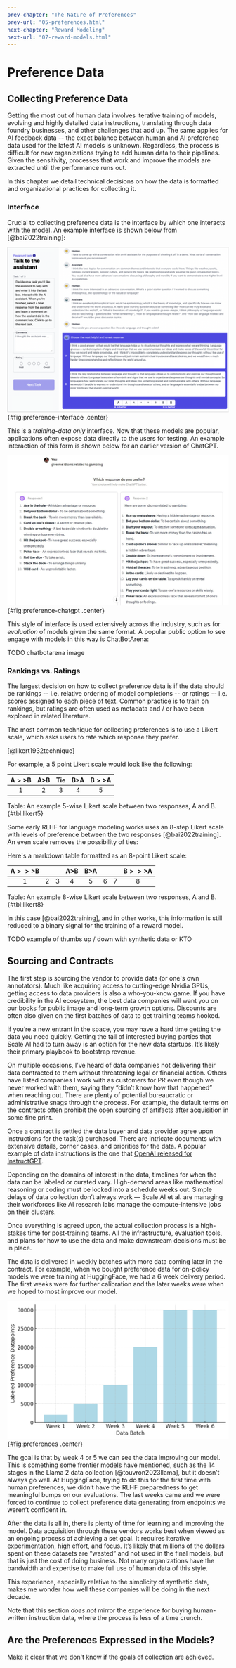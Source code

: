 ```yaml
---
prev-chapter: "The Nature of Preferences"
prev-url: "05-preferences.html"
next-chapter: "Reward Modeling"
next-url: "07-reward-models.html"
---
```


# Preference Data

## Collecting Preference Data

Getting the most out of human data involves iterative training of models, evolving and highly detailed data instructions, translating through data foundry businesses, and other challenges that add up. 
The same applies for AI feedback data -- the exact balance between human and AI preference data used for the latest AI models is unknown.
Regardless, the process is difficult for new organizations trying to add human data to their pipelines. 
Given the sensitivity, processes that work and improve the models are extracted until the performance runs out.

In this chapter we detail technical decisions on how the data is formatted and organizational practices for collecting it.

### Interface

Crucial to collecting preference data is the interface by which one interacts with the model.
An example interface is shown below from [@bai2022training]:

![Example preference data collection interface.](images/anthropic-interface.png){#fig:preference-interface .center}

This is a *training-data only* interface. 
Now that these models are popular, applications often expose data directly to the users for testing.
An example interaction of this form is shown below for an earlier version of ChatGPT.

![Example preference data collection interface.](images/chatgpt-ab-test.jpeg){#fig:preference-chatgpt .center}

This style of interface is used extensively across the industry, such as for *evaluation* of models given the same format.
A popular public option to see engage with models in this way is ChatBotArena:

TODO chatbotarena image

### Rankings vs. Ratings

The largest decision on how to collect preference data is if the data should be rankings -- i.e. relative ordering of model completions -- or ratings -- i.e. scores assigned to each piece of text.
Common practice is to train on rankings, but ratings are often used as metadata and / or have been explored in related literature.

The most common technique for collecting preferences is to use a Likert scale, which asks users to rate which response they prefer.




[@likert1932technique]

For example, a 5 point Likert scale would look like the following:

| A$>>$B | A$>$B | Tie | B$>$A | B$>>$A |
|:------:|:-----:|:-----:|:-----:|:------:|
| 1    | 2   | 3   | 4   | 5    |

Table: An example 5-wise Likert scale between two responses, A and B. {#tbl:likert5}

Some early RLHF for language modeling works uses an 8-step Likert scale with levels of preference between the two responses [@bai2022training]. 
An even scale removes the possibility of ties:

Here's a markdown table formatted as an 8-point Likert scale:

| A$>>>$B |     |     | A$>$B | B$>$A  |     |     | B$>>>$A |
|:-------:|:-----:|:-----:|:-----:|:------:|:-----:|:-----:|:-------:|
| 1     | 2   | 3   | 4   | 5    | 6   | 7   | 8     |

Table: An example 8-wise Likert scale between two responses, A and B. {#tbl:likert8}

In this case [@bai2022training], and in other works, this information is still reduced to a binary signal for the training of a reward model.


TODO example of thumbs up / down with synthetic data or KTO


## Sourcing and Contracts

The first step is sourcing the vendor to provide data (or one's own annotators). 
Much like acquiring access to cutting-edge Nvidia GPUs, getting access to data providers is also a who-you-know game. If you have credibility in the AI ecosystem, the best data companies will want you on our books for public image and long-term growth options. Discounts are often also given on the first batches of data to get training teams hooked.

If you’re a new entrant in the space, you may have a hard time getting the data you need quickly. Getting the tail of interested buying parties that Scale AI had to turn away is an option for the new data startups. It’s likely their primary playbook to bootstrap revenue.

On multiple occasions, I’ve heard of data companies not delivering their data contracted to them without threatening legal or financial action. Others have listed companies I work with as customers for PR even though we never worked with them, saying they “didn’t know how that happened” when reaching out. There are plenty of potential bureaucratic or administrative snags through the process. For example, the default terms on the contracts often prohibit the open sourcing of artifacts after acquisition in some fine print.

Once a contract is settled the data buyer and data provider agree upon instructions for the task(s) purchased. There are intricate documents with extensive details, corner cases, and priorities for the data. A popular example of data instructions is the one that [OpenAI released for InstructGPT](https://docs.google.com/document/d/1MJCqDNjzD04UbcnVZ-LmeXJ04-TKEICDAepXyMCBUb8/edit#heading=h.21o5xkowgmpj).

Depending on the domains of interest in the data, timelines for when the data can be labeled or curated vary. High-demand areas like mathematical reasoning or coding must be locked into a schedule weeks out. Simple delays of data collection don’t always work — Scale AI et al. are managing their workforces like AI research labs manage the compute-intensive jobs on their clusters.

Once everything is agreed upon, the actual collection process is a high-stakes time for post-training teams. All the infrastructure, evaluation tools, and plans for how to use the data and make downstream decisions must be in place.

The data is delivered in weekly batches with more data coming later in the contract. For example, when we bought preference data for on-policy models we were training at HuggingFace, we had a 6 week delivery period. The first weeks were for further calibration and the later weeks were when we hoped to most improve our model.

![Overview of the multi-batch cycle for obtaining human preference data from a vendor.](images/pref-data-timeline.png){#fig:preferences .center}

The goal is that by week 4 or 5 we can see the data improving our model. This is something some frontier models have mentioned, such as the 14 stages in the Llama 2 data collection [@touvron2023llama], but it doesn’t always go well. At HuggingFace, trying to do this for the first time with human preferences, we didn’t have the RLHF preparedness to get meaningful bumps on our evaluations. The last weeks came and we were forced to continue to collect preference data generating from endpoints we weren’t confident in.

After the data is all in, there is plenty of time for learning and improving the model. Data acquisition through these vendors works best when viewed as an ongoing process of achieving a set goal. It requires iterative experimentation, high effort, and focus. It’s likely that millions of the dollars spent on these datasets are “wasted” and not used in the final models, but that is just the cost of doing business. Not many organizations have the bandwidth and expertise to make full use of human data of this style.

This experience, especially relative to the simplicity of synthetic data, makes me wonder how well these companies will be doing in the next decade.

Note that this section *does not* mirror the experience for buying human-written instruction data, where the process is less of a time crunch.

## Are the Preferences Expressed in the Models?

Make it clear that we don't know if the goals of collection are achieved.
